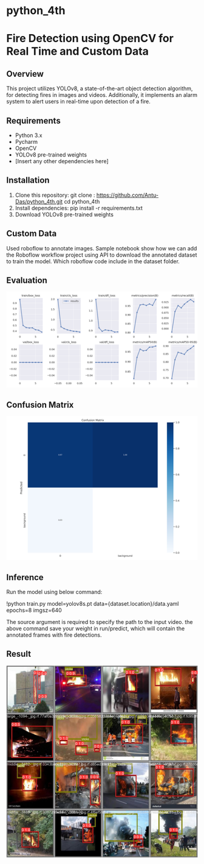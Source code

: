 # python_4th
# Fire Detection using OpenCV for Real Time and Custom Data

## Overview
This project utilizes YOLOv8, a state-of-the-art object detection algorithm, for detecting fires in images and videos. Additionally, it implements an alarm system to alert users in real-time upon detection of a fire.

## Requirements
- Python 3.x
- Pycharm
- OpenCV
- YOLOv8 pre-trained weights
- [Insert any other dependencies here]

## Installation
1. Clone this repository:
   git clone : https://github.com/Antu-Das/python_4th.git
   cd python_4th
2. Install dependencies: pip install -r requirements.txt
3. Download YOLOv8 pre-trained weights 

## Custom Data
Used roboflow to annotate images. Sample notebook show how we can add the Roboflow workflow project using API to download the annotated dataset to train the model. Which roboflow code include in the dataset folder.


## Evaluation

![The below chart show the loss , mAP (mean Average Precision) score for the train, test,validation set.](https://github.com/Antu-Das/python_4th/blob/main/download%20(8).png)

## Confusion Matrix
![Confusion Matrix](https://github.com/Antu-Das/python_4th/blob/main/download%20(3).png)

## Inference
Run the model using below command:

!python train.py model=yolov8s.pt data={dataset.location}/data.yaml epochs=8 imgsz=640

The source argument is required to specify the path to the input video. the above command save your weight in run/predict, which will contain the annotated frames with fire detections.

## Result

![](https://github.com/Antu-Das/python_4th/blob/main/download%20(5).jpeg)








